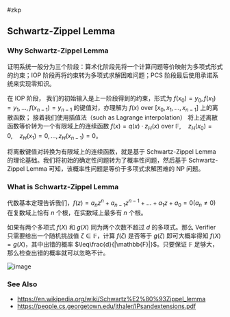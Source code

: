 #zkp

## Schwartz-Zippel Lemma

### Why Schwartz-Zippel Lemma

证明系统一般分为三个阶段：算术化阶段先将一个计算问题等价映射为多项式形式的约束；IOP 阶段再将约束转为多项式求解困难问题；PCS 阶段最后使用承诺系统来实现零知识。

在 IOP 阶段，
我们的初始输入是上一阶段得到的约束，形式为 $f(x_0) = y_0, f(x_1) = y_1, ..., f(x_{n-1}) = y_{n-1}$ 的键值对，亦理解为 $f(x) \text{ over } [x_0, x_1, ..., x_{n-1}]$ 上的离散函数；
接着我们使用插值法（such as Lagrange interpolation） 将上述离散函数等价转为一个有限域上的连续函数 $f(x) = q(x) \cdot z_H(x) \text{ over } \mathbb{F}, \quad z_H(x_0) = 0,  \quad z_H(x_{1}) = 0, ..., z_H(x_{n-1}) = 0$。

将离散键值对转换为有限域上的连续函数，就是基于 Schwartz-Zippel Lemma 的理论基础。我们将初始的确定性问题转为了概率性问题，然后基于 Schwartz-Zippel Lemma 可知，该概率性问题是等价于多项式求解困难的 NP 问题。

### What is Schwartz-Zippel Lemma

代数基本定理告诉我们，$f(z) = a_nz^n + a_{n-1}z^{n-1} + ... + a_1z + a_0 = 0 (a_n \neq 0)$ 在复数域上恰有 $n$ 个根，在实数域上最多有 $n$ 个根。

如果有两个多项式 $f(X)$ 和 $g(X)$ 同为两个次数不超过 $d$ 的多项式。那么 Verifier 只需要给出一个随机挑战值 $\zeta\in \mathbb{F}$，计算 $f(\zeta)$ 是否等于 $g(\zeta)$ 即可大概率得知 $f(X)=g(X)$，其中出错的概率 $\leq\frac{d}{|\mathbb{F}|}$。只要保证 $\mathbb{F}$ 足够大，那么检查出错的概率就可以忽略不计。

![image](https://github.com/user-attachments/assets/7802d01c-a445-4fbe-9f74-7e1a19af84d7)

### See Also

- https://en.wikipedia.org/wiki/Schwartz%E2%80%93Zippel_lemma
- https://people.cs.georgetown.edu/jthaler/IPsandextensions.pdf
